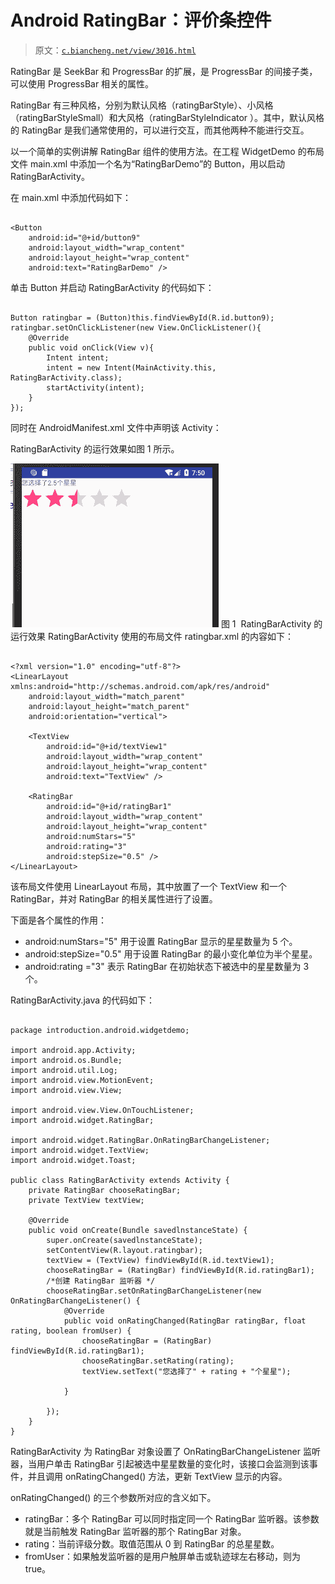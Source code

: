 # Android RatingBar：评价条控件

> 原文：[`c.biancheng.net/view/3016.html`](http://c.biancheng.net/view/3016.html)

RatingBar 是 SeekBar 和 ProgressBar 的扩展，是 ProgressBar 的间接子类，可以使用 ProgressBar 相关的属性。

RatingBar 有三种风格，分别为默认风格（ratingBarStyle）、小风格（ratingBarStyleSmall）和大风格（ratingBarStyleIndicator ）。其中，默认风格的 RatingBar 是我们通常使用的，可以进行交互，而其他两种不能进行交互。

以一个简单的实例讲解 RatingBar 组件的使用方法。在工程 WidgetDemo 的布局文件 main.xml 中添加一个名为“RatingBarDemo”的 Button，用以启动 RatingBarActivity。

在 main.xml 中添加代码如下：

```

<Button
    android:id="@+id/button9"
    android:layout_width="wrap_content"
    android:layout_height="wrap_content"
    android:text="RatingBarDemo" />
```

单击 Button 并启动 RatingBarActivity 的代码如下：

```

Button ratingbar = (Button)this.findViewById(R.id.button9);
ratingbar.setOnClickListener(new View.OnClickListener(){
    @Override
    public void onClick(View v){
        Intent intent;
        intent = new Intent(MainActivity.this, RatingBarActivity.class);
        startActivity(intent);
    }
});
```

同时在 AndroidManifest.xml 文件中声明该 Activity：

<activity android:name=".RatingBarActivity"></activity>

RatingBarActivity 的运行效果如图 1 所示。

![RatingBarActivity 的运行效果](img/a82e76fdb84d5838953e168fe68f50f6.png)
图 1  RatingBarActivity 的运行效果
RatingBarActivity 使用的布局文件 ratingbar.xml 的内容如下：

```

<?xml version="1.0" encoding="utf-8"?>
<LinearLayout xmlns:android="http://schemas.android.com/apk/res/android"
    android:layout_width="match_parent"
    android:layout_height="match_parent"
    android:orientation="vertical">

    <TextView
        android:id="@+id/textView1"
        android:layout_width="wrap_content"
        android:layout_height="wrap_content"
        android:text="TextView" />

    <RatingBar
        android:id="@+id/ratingBar1"
        android:layout_width="wrap_content"
        android:layout_height="wrap_content"
        android:numStars="5"
        android:rating="3"
        android:stepSize="0.5" />
</LinearLayout>
```

该布局文件使用 LinearLayout 布局，其中放置了一个 TextView 和一个 RatingBar，并对 RatingBar 的相关属性进行了设置。

下面是各个属性的作用：

*   android:numStars="5" 用于设置 RatingBar 显示的星星数量为 5 个。
*   android:stepSize="0.5" 用于设置 RatingBar 的最小变化单位为半个星星。
*   android:rating ="3" 表示 RatingBar 在初始状态下被选中的星星数量为 3 个。

RatingBarActivity.java 的代码如下：

```

package introduction.android.widgetdemo;

import android.app.Activity;
import android.os.Bundle;
import android.util.Log;
import android.view.MotionEvent;
import android.view.View;

import android.view.View.OnTouchListener;
import android.widget.RatingBar;

import android.widget.RatingBar.OnRatingBarChangeListener;
import android.widget.TextView;
import android.widget.Toast;

public class RatingBarActivity extends Activity {
    private RatingBar chooseRatingBar;
    private TextView textView;

    @Override
    public void onCreate(Bundle savedlnstanceState) {
        super.onCreate(savedlnstanceState);
        setContentView(R.layout.ratingbar);
        textView = (TextView) findViewById(R.id.textView1);
        chooseRatingBar = (RatingBar) findViewById(R.id.ratingBar1);
        /*创建 RatingBar 监听器 */
        chooseRatingBar.setOnRatingBarChangeListener(new OnRatingBarChangeListener() {
            @Override
            public void onRatingChanged(RatingBar ratingBar, float rating, boolean fromUser) {
                chooseRatingBar = (RatingBar) findViewById(R.id.ratingBar1);
                chooseRatingBar.setRating(rating);
                textView.setText("您选择了" + rating + "个星星");

            }

        });
    }
}

```

RatingBarActivity 为 RatingBar 对象设置了 OnRatingBarChangeListener 监听器，当用户单击 RatingBar 引起被选中星星数量的变化时，该接口会监测到该事件，并且调用 onRatingChanged() 方法，更新 TextView 显示的内容。

onRatingChanged() 的三个参数所对应的含义如下。

*   ratingBar：多个 RatingBar 可以同时指定同一个 RatingBar 监听器。该参数就是当前触发 RatingBar 监听器的那个 RatingBar 对象。
*   rating：当前评级分数。取值范围从 0 到 RatingBar 的总星星数。
*   fromUser：如果触发监听器的是用户触屏单击或轨迹球左右移动，则为 true。